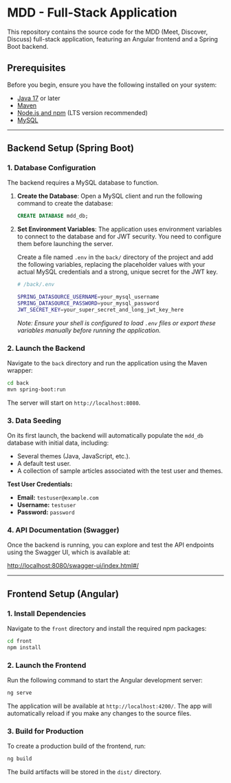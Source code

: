 # MDD - Full-Stack Application

This repository contains the source code for the MDD (Meet, Discover, Discuss) full-stack application, featuring an Angular frontend and a Spring Boot backend.

## Prerequisites

Before you begin, ensure you have the following installed on your system:

- [Java 17](https://www.oracle.com/java/technologies/javase/jdk17-archive-downloads.html) or later
- [Maven](https://maven.apache.org/download.cgi)
- [Node.js and npm](https://nodejs.org/en/) (LTS version recommended)
- [MySQL](https://dev.mysql.com/downloads/mysql/)

---

## Backend Setup (Spring Boot)

### 1. Database Configuration

The backend requires a MySQL database to function.

1.  **Create the Database**:
    Open a MySQL client and run the following command to create the database:

    ```sql
    CREATE DATABASE mdd_db;
    ```

2.  **Set Environment Variables**:
    The application uses environment variables to connect to the database and for JWT security. You need to configure them before launching the server.

    Create a file named `.env` in the `back/` directory of the project and add the following variables, replacing the placeholder values with your actual MySQL credentials and a strong, unique secret for the JWT key.

    ```bash
    # /back/.env

    SPRING_DATASOURCE_USERNAME=your_mysql_username
    SPRING_DATASOURCE_PASSWORD=your_mysql_password
    JWT_SECRET_KEY=your_super_secret_and_long_jwt_key_here
    ```

    _Note: Ensure your shell is configured to load `.env` files or export these variables manually before running the application._

### 2. Launch the Backend

Navigate to the `back` directory and run the application using the Maven wrapper:

```bash
cd back
mvn spring-boot:run
```

The server will start on `http://localhost:8080`.

### 3. Data Seeding

On its first launch, the backend will automatically populate the `mdd_db` database with initial data, including:

- Several themes (Java, JavaScript, etc.).
- A default test user.
- A collection of sample articles associated with the test user and themes.

**Test User Credentials:**

- **Email:** `testuser@example.com`
- **Username:** `testuser`
- **Password:** `password`

### 4. API Documentation (Swagger)

Once the backend is running, you can explore and test the API endpoints using the Swagger UI, which is available at:

[http://localhost:8080/swagger-ui/index.html#/](http://localhost:8080/swagger-ui/index.html#/)

---

## Frontend Setup (Angular)

### 1. Install Dependencies

Navigate to the `front` directory and install the required npm packages:

```bash
cd front
npm install
```

### 2. Launch the Frontend

Run the following command to start the Angular development server:

```bash
ng serve
```

The application will be available at `http://localhost:4200/`. The app will automatically reload if you make any changes to the source files.

### 3. Build for Production

To create a production build of the frontend, run:

```bash
ng build
```

The build artifacts will be stored in the `dist/` directory.
